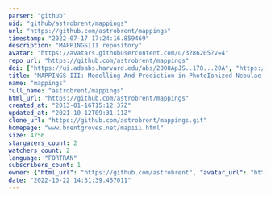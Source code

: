 ```yaml
---
parser: "github"
uid: "github/astrobrent/mappings"
url: "https://github.com/astrobrent/mappings"
timestamp: "2022-07-17 17:24:16.859469"
description: "MAPPINGSIII repository"
avatar: "https://avatars.githubusercontent.com/u/3286205?v=4"
repo_url: "https://github.com/astrobrent/mappings"
doi: ["https://ui.adsabs.harvard.edu/abs/2008ApJS..178...20A", "https://ui.adsabs.harvard.edu/abs/2013ascl.soft06008S/abstract"]
title: "MAPPINGS III: Modelling And Prediction in PhotoIonized Nebulae and Gasdynamical Shocks"
name: "mappings"
full_name: "astrobrent/mappings"
html_url: "https://github.com/astrobrent/mappings"
created_at: "2013-01-16T15:12:37Z"
updated_at: "2021-10-12T09:31:11Z"
clone_url: "https://github.com/astrobrent/mappings.git"
homepage: "www.brentgroves.net/mapiii.html"
size: 4756
stargazers_count: 2
watchers_count: 2
language: "FORTRAN"
subscribers_count: 1
owner: {"html_url": "https://github.com/astrobrent", "avatar_url": "https://avatars.githubusercontent.com/u/3286205?v=4", "login": "astrobrent", "type": "User"}
date: "2022-10-22 14:31:39.457011"
---
```

